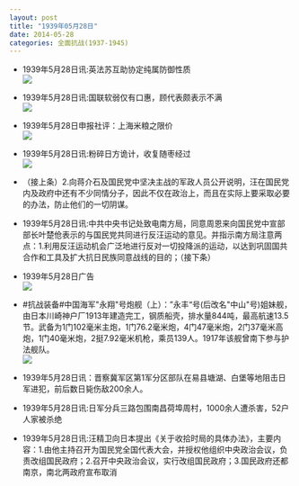 ```yaml
---
layout: post
title: "1939年05月28日"
date: 2014-05-28
categories: 全面抗战(1937-1945)
---
```


<meta name="referrer" content="no-referrer" />

- 1939年5月28日讯:英法苏互助协定纯属防御性质 <br/><img src="https://ww1.sinaimg.cn/large/aca367d8jw1egudvy78b0j20671hsk0e.jpg" />

- 1939年5月28日讯:国联软弱仅有口惠，顾代表颇表示不满 <br/><img src="https://ww2.sinaimg.cn/large/aca367d8jw1eguc61zl9fj208d0k7tbs.jpg" />

- 1939年5月28日申报社评：上海米粮之限价 <br/><img src="https://ww3.sinaimg.cn/large/aca367d8jw1eguafyzymij20n20y91a2.jpg" />

- 1939年5月28日讯:粉碎日方诡计，收复随枣经过 <br/><img src="https://ww3.sinaimg.cn/large/aca367d8jw1egu8pkn46fj20c10gyq6v.jpg" />

- （接上条）2.向蒋介石及国民党中坚决主战的军政人员公开说明，汪在国民党内及政府中还有不少同情分子，因此不仅在政治上，而且在实际上要采取必要的办法，防止他们的一切阴谋。 

- 1939年5月28日讯:中共中央书记处致电南方局，同意周恩来向国民党中宣部部长叶楚伧表示的与国民党共同进行反汪运动的意见。并指示南方局注意两点：1.利用反汪运动机会广泛地进行反对一切投降派的运动，以达到巩固国共合作和工具及扩大抗日民族同意战线的目的；（接下条） 

- 1939年5月28日广告 <br/><img src="https://ww4.sinaimg.cn/large/aca367d8jw1egtt2ztkjrj20jb08u76y.jpg" />

- #抗战装备#中国海军"永翔"号炮舰（上）：”永丰“号(后改名"中山"号)姐妹舰，由日本川崎神户厂1913年建造完工，钢质船壳，排水量844吨，最高航速13.5节。武备为1门102毫米主炮，1门76.2毫米炮，4门47毫米炮，2门37毫米高炮，1门40毫米炮，2挺7.92毫米机枪，乘员139人。1917年该舰曾南下参与护法舰队。 <br/><img src="https://ww2.sinaimg.cn/large/aca367d8jw1egtrclvj4sj20b406xmxg.jpg" />

- 1939年5月28日讯：晋察冀军区第1军分区部队在易县塘湖、白堡等地阻击日军进犯，前后数日毙伤敌200余人。 

- 1939年5月28日讯:日军分兵三路包围南昌荷埠周村，1000余人遭杀害，52户人家被杀绝 

- 1939年5月28日讯:汪精卫向日本提出《关于收拾时局的具体办法》，主要内容：1.由他主持召开为国民党全国代表大会，并授权他组织中央政治会议，负责改组国民政府；2.召开中央政治会议，实行改组国民政府；3.国民政府还都南京，南北两政府宣布取消 

